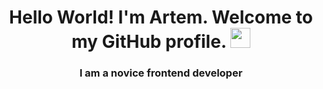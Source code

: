 <h1 align="center">Hello World! I'm Artem. Welcome to my GitHub profile.
<img src="https://github.com/blackcater/blackcater/raw/main/images/Hi.gif" height="32"/></h1>
<h3 align="center">I am a novice frontend developer</h3>
